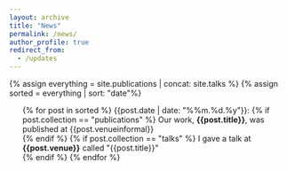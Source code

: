 ```yaml
---
layout: archive
title: "News"
permalink: /news/
author_profile: true
redirect_from:
  - /updates
---
```


{% assign everything = site.publications | concat: site.talks %}
{% assign sorted = everything | sort: "date"%}

<ul>{% for post in sorted %}
    {{post.date | date: "%%m.%d.%y"}}: 
    {% if post.collection == "publications" %}
      Our work, <b>{{post.title}}</b>, was published at {{post.venueinformal}} <br>
    {% endif %}
    {% if post.collection == "talks" %}
      I gave a talk at <b>{{post.venue}}</b> called "{{post.title}}" <br>
    {% endif %}
  {% endfor %}</ul>